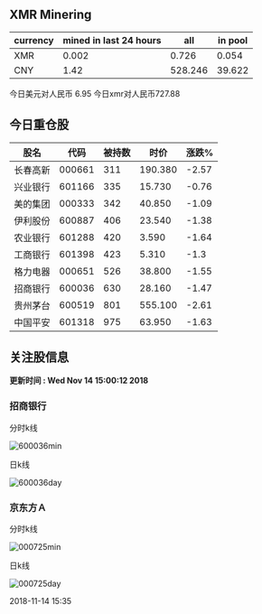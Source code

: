 ## XMR Minering

|currency|mined in last 24 hours|all|in pool|
|---|---|---|---|
|XMR|0.002|0.726|0.054|
|CNY|1.42|528.246|39.622|

今日美元对人民币 6.95	今日xmr对人民币727.88


## 今日重仓股 

|股名|代码|被持数|时价|涨跌%|
|---|---|---|---|---|
|长春高新|000661|311|190.380|-2.57|
|兴业银行|601166|335|15.730|-0.76|
|美的集团|000333|342|40.850|-1.09|
|伊利股份|600887|406|23.540|-1.38|
|农业银行|601288|420|3.590|-1.64|
|工商银行|601398|423|5.310|-1.3|
|格力电器|000651|526|38.800|-1.55|
|招商银行|600036|630|28.160|-1.47|
|贵州茅台|600519|801|555.100|-2.61|
|中国平安|601318|975|63.950|-1.63|

## 关注股信息
**更新时间 : Wed Nov 14 15:00:12 2018**
### 招商银行 
分时k线

![600036min](http://image.sinajs.cn/newchart/min/n/sh600036.gif)

日k线

![600036day](http://image.sinajs.cn/newchart/daily/n/sh600036.gif)

### 京东方Ａ 
分时k线

![000725min](http://image.sinajs.cn/newchart/min/n/sz000725.gif)

日k线

![000725day](http://image.sinajs.cn/newchart/daily/n/sz000725.gif)

2018-11-14 15:35